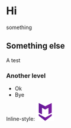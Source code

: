 # Hi

something

## Something else

A test

### Another level

- Ok
- Bye

Inline-style:
![alt text](https://github.com/adam-p/markdown-here/raw/master/src/common/images/icon48.png "Logo Title Text 1")

